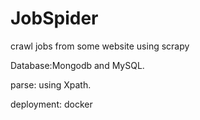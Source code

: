 # JobSpider
crawl jobs from some website using scrapy

Database:Mongodb and MySQL.

parse: using Xpath.

deployment: docker

